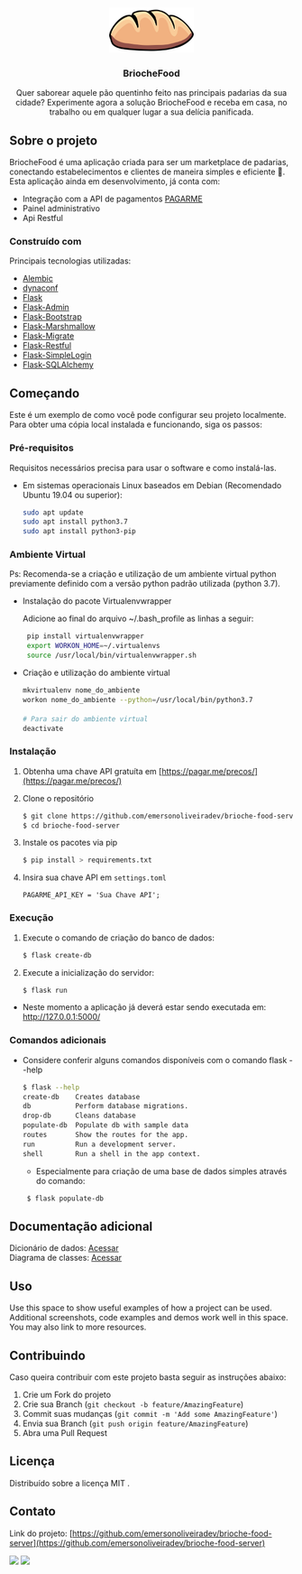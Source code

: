 <!-- PROJECT LOGO -->
<br />
<p align="center">
  <a href="https://github.com/emersonoliveiradev/brioche-food-server">
    <img src="briochefood/assets/images/pao.png" alt="Logo" width="150" height="80">
  </a>

  <h3 align="center">BriocheFood</h3>

  <p align="center">
    Quer saborear aquele pão quentinho feito nas principais padarias da sua cidade? Experimente agora a solução BriocheFood e receba em casa, no trabalho ou em qualquer lugar a sua delícia panificada.
  </p>
</p>


<!-- ABOUT THE PROJECT -->
## Sobre o projeto
BriocheFood é uma aplicação criada para ser um marketplace de padarias, conectando estabelecimentos e clientes de maneira simples e eficiente 🚀. Esta aplicação ainda em desenvolvimento, já conta com:
* Integração com a API de pagamentos [PAGARME](https://pagar.me/)
* Painel administrativo
* Api Restful 

### Construído com
Principais tecnologias utilizadas:

* [Alembic](https://alembic.sqlalchemy.org/en/latest/)
* [dynaconf](https://dynaconf.readthedocs.io/en/docs_223/)
* [Flask](https://flask.palletsprojects.com/en/1.1.x/)
* [Flask-Admin](https://flask-admin.readthedocs.io/en/latest/)
* [Flask-Bootstrap](https://pythonhosted.org/Flask-Bootstrap/)
* [Flask-Marshmallow](https://flask-marshmallow.readthedocs.io/en/latest)
* [Flask-Migrate](https://flask-migrate.readthedocs.io/en/latest/)
* [Flask-Restful](https://flask-restful.readthedocs.io/en/latest/)
* [Flask-SimpleLogin](https://flask-simple-login.readthedocs.io/en/latest/?badge=latest)
* [Flask-SQLAlchemy](https://flask-sqlalchemy.palletsprojects.com/en/2.x/)


<!-- GETTING STARTED -->
## Começando

Este é um exemplo de como você pode configurar seu projeto localmente. Para obter uma cópia local instalada e funcionando, siga os passos:

### Pré-requisitos

Requisitos necessários precisa para usar o software e como instalá-las.
* Em sistemas operacionais Linux baseados em Debian (Recomendado Ubuntu 19.04 ou superior):
  ```sh
  sudo apt update
  sudo apt install python3.7
  sudo apt install python3-pip
  ```

### Ambiente Virtual
Ps: Recomenda-se a criação e utilização de um ambiente virtual python previamente definido com a versão python padrão utilizada (python 3.7). 

* Instalação do pacote Virtualenvwrapper<br/>
  
  Adicione ao final do arquivo ~/.bash_profile as linhas a seguir:
   ```sh   
    pip install virtualenvwrapper
    export WORKON_HOME=~/.virtualenvs
    source /usr/local/bin/virtualenvwrapper.sh
   ```

* Criação e utilização do ambiente virtual
   ```sh   
   mkvirtualenv nome_do_ambiente 
   workon nome_do_ambiente --python=/usr/local/bin/python3.7
   
   # Para sair do ambiente virtual
   deactivate
  ```

### Instalação
1. Obtenha uma chave API gratuíta em [https://pagar.me/precos/](https://pagar.me/precos/)

2. Clone o repositório
   ```sh
   $ git clone https://github.com/emersonoliveiradev/brioche-food-server.git
   $ cd brioche-food-server
   ```
3. Instale os pacotes via pip
   ```sh
   $ pip install > requirements.txt
   ```
4. Insira sua chave API em `settings.toml`
   ```JS
   PAGARME_API_KEY = 'Sua Chave API';
   ```

### Execução
1. Execute o comando de criação do banco de dados:
   ```sh
   $ flask create-db
   ```

2. Execute a inicialização do servidor:
   ```sh
   $ flask run
   ```

* Neste momento a aplicação já deverá estar sendo executada em:
  http://127.0.0.1:5000/

### Comandos adicionais
* Considere conferir alguns comandos disponíveis com o comando flask --help 
   ```sh
   $ flask --help   
   create-db    Creates database
   db           Perform database migrations.
   drop-db      Cleans database
   populate-db  Populate db with sample data
   routes       Show the routes for the app.
   run          Run a development server.
   shell        Run a shell in the app context.
   ```
  * Especialmente para criação de uma base de dados simples através do comando:
  ```sh
   $ flask populate-db
   ```

<!-- ADITIONAL DOCUMENTATION -->
## Documentação adicional
Dicionário de dados:  [Acessar](https://example.com) <br/>
Diagrama de classes:  [Acessar](https://example.com) <br/>

<!-- USAGE EXAMPLES -->
## Uso
Use this space to show useful examples of how a project can be used. Additional screenshots, code examples and demos work well in this space. You may also link to more resources.


<!-- CONTRIBUTING -->
## Contribuindo

Caso queira contribuir com este projeto basta seguir as instruções abaixo:

1. Crie um Fork do projeto
2. Crie sua Branch (`git checkout -b feature/AmazingFeature`)
3. Commit suas mudanças (`git commit -m 'Add some AmazingFeature'`)
4. Envia sua Branch (`git push origin feature/AmazingFeature`)
5. Abra uma Pull Request



<!-- LICENSE -->
## Licença
Distribuído sobre a licença MIT . 



<!-- CONTACT -->
## Contato
Link do projeto: [https://github.com/emersonoliveiradev/brioche-food-server](https://github.com/emersonoliveiradev/brioche-food-server)

<p align="left">
  <a href="mailto:emersonoliveiradev@gmail.com" alt="Gmail">
    <img src="https://img.shields.io/badge/-emersonoliveiradev@gmail.com-e34c41?style=flat-square&labelColor=e34c41&logo=gmail&logoColor=white&link=emersonoliveiradev@gmail.com</a>" /></a>
   
  <a href="https://www.linkedin.com/in/emerson-oliveira-4582b9123/" alt="Linkedin">
<img src="https://img.shields.io/badge/-Emerson%20Oliveira-blue?style=flat-square&logo=Linkedin&logoColor=white&link=https://www.linkedin.com/in/emerson-oliveira-4582b9123/" /></a>

</p>



